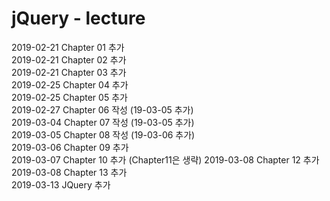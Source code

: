 # jQuery - lecture
  
2019-02-21 Chapter 01 추가  
2019-02-21 Chapter 02 추가  
2019-02-21 Chapter 03 추가  
2019-02-25 Chapter 04 추가  
2019-02-25 Chapter 05 추가  
2019-02-27 Chapter 06 작성 (19-03-05 추가)  
2019-03-04 Chapter 07 작성 (19-03-05 추가)  
2019-03-05 Chapter 08 작성 (19-03-06 추가)  
2019-03-06 Chapter 09 추가  
2019-03-07 Chapter 10 추가 (Chapter11은 생략)
2019-03-08 Chapter 12 추가  
2019-03-08 Chapter 13 추가  
2019-03-13 JQuery 추가  
